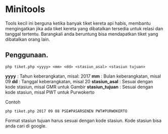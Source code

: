 # Minitools
Tools kecil ini berguna ketika banyak tiket kereta api habis, membantu mengingatkan jika ada tiket kereta yang dibatalkan tersedia untuk relasi dan tanggal tertentu. Barangkali anda beruntung bisa mendapatkan tiket yang dibatalkan orang lain.

## Penggunaan.

```php tiket.php <yyyy> <mm> <dd> <stasiun_asal> <stasiun tujuan>```

**yyyy** : Tahun keberangkatan, misal: 2017
**mm** : Bulan keberangkatan, misal 09
**dd** : Tanggal keberangkatan, misal 20
**stasiun_asal** : Sesuai dengan kode stasiun, misal GMR untuk Gambir
**stasiun_tujuan** : Sesuai dengan kode stasiun, misal PWT untuk Purwokerto

Contoh

```php tiket.php 2017 09 08 PSE#PASARSENEN PWT#PURWOKERTO```


Format stasiun tujuan harus sesuai dengan kode stasiun. Kode stasiun bisa anda cari di google.
